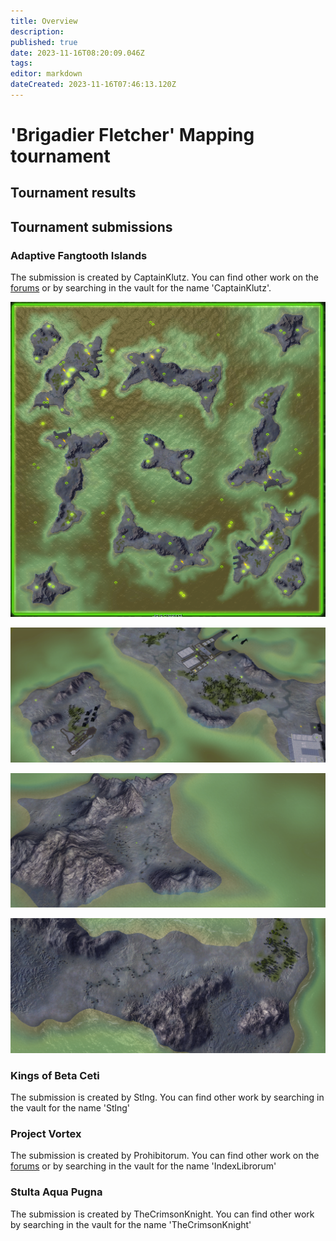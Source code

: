 ```yaml
---
title: Overview
description: 
published: true
date: 2023-11-16T08:20:09.046Z
tags: 
editor: markdown
dateCreated: 2023-11-16T07:46:13.120Z
---
```


# 'Brigadier Fletcher' Mapping tournament

## Tournament results



## Tournament submissions

### Adaptive Fangtooth Islands

The submission is created by CaptainKlutz. You can find other work on the [forums](https://forum.faforever.com/topic/2270/klutz-s-map-emporium) or by searching in the vault for the name 'CaptainKlutz'.

![adaptive-fangtooth-islands-04.png](/images/mapping/tournaments/2023-02-brigadier/adaptive-fangtooth-islands-04.png)

![adaptive-fangtooth-islands-01.png](/images/mapping/tournaments/2023-02-brigadier/adaptive-fangtooth-islands-01.png)

![adaptive-fangtooth-islands-02.png](/images/mapping/tournaments/2023-02-brigadier/adaptive-fangtooth-islands-02.png)

![adaptive-fangtooth-islands-03.png](/images/mapping/tournaments/2023-02-brigadier/adaptive-fangtooth-islands-03.png)

### Kings of Beta Ceti

The submission is created by Stlng. You can find other work by searching in the vault for the name 'Stlng'

### Project Vortex

The submission is created by Prohibitorum. You can find other work on the [forums](https://forum.faforever.com/topic/6066/index-librorum-s-maps-assorted-projects-and-gaea-tutorials) or by searching in the vault for the name 'IndexLibrorum'

### Stulta Aqua Pugna

The submission is created by TheCrimsonKnight. You can find other work by searching in the vault for the name 'TheCrimsonKnight'